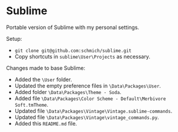 Sublime
=======

Portable version of Sublime with my personal settings.

Setup:
- `git clone git@github.com:schmich/sublime.git`
- Copy shortcuts in `sublime\User\Projects` as necessary.

Changes made to base Sublime:
- Added the `\User` folder.
- Updated the empty preference files in `\Data\Packages\User`.
- Added folder `\Data\Packages\Theme - Soda`.
- Added file `\Data\Packages\Color Scheme - Default\Merbivore Soft.tmTheme`.
- Updated file `\Data\Packages\Vintage\Vintage.sublime-commands`.
- Updated file `\Data\Packages\Vintage\vintage_commands.py`.
- Added this `README.md` file.
